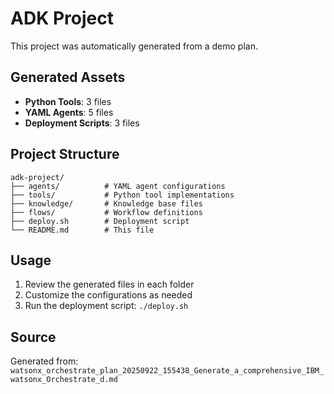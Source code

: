 # ADK Project

This project was automatically generated from a demo plan.

## Generated Assets

- **Python Tools**: 3 files
- **YAML Agents**: 5 files
- **Deployment Scripts**: 3 files

## Project Structure

```
adk-project/
├── agents/          # YAML agent configurations
├── tools/           # Python tool implementations
├── knowledge/       # Knowledge base files
├── flows/           # Workflow definitions
├── deploy.sh        # Deployment script
└── README.md        # This file
```

## Usage

1. Review the generated files in each folder
2. Customize the configurations as needed
3. Run the deployment script: `./deploy.sh`

## Source

Generated from: `watsonx_orchestrate_plan_20250922_155438_Generate_a_comprehensive_IBM_watsonx_Orchestrate_d.md`
